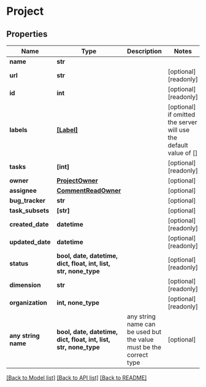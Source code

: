 # Project


## Properties
Name | Type | Description | Notes
------------ | ------------- | ------------- | -------------
**name** | **str** |  | 
**url** | **str** |  | [optional] [readonly] 
**id** | **int** |  | [optional] [readonly] 
**labels** | [**[Label]**](Label.md) |  | [optional]  if omitted the server will use the default value of []
**tasks** | **[int]** |  | [optional] [readonly] 
**owner** | [**ProjectOwner**](ProjectOwner.md) |  | [optional] 
**assignee** | [**CommentReadOwner**](CommentReadOwner.md) |  | [optional] 
**bug_tracker** | **str** |  | [optional] 
**task_subsets** | **[str]** |  | [optional] 
**created_date** | **datetime** |  | [optional] [readonly] 
**updated_date** | **datetime** |  | [optional] [readonly] 
**status** | **bool, date, datetime, dict, float, int, list, str, none_type** |  | [optional] [readonly] 
**dimension** | **str** |  | [optional] [readonly] 
**organization** | **int, none_type** |  | [optional] [readonly] 
**any string name** | **bool, date, datetime, dict, float, int, list, str, none_type** | any string name can be used but the value must be the correct type | [optional]

[[Back to Model list]](../README.md#documentation-for-models) [[Back to API list]](../README.md#documentation-for-api-endpoints) [[Back to README]](../README.md)


